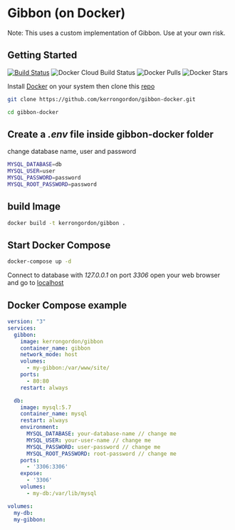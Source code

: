 # Gibbon (on Docker)

Note: This uses a custom implementation of Gibbon. Use at your own risk.

## Getting Started

[![Build Status](https://travis-ci.org/kerrongordon/gibbon-docker.svg?branch=master)](https://travis-ci.org/kerrongordon/gibbon-docker) ![Docker Cloud Build Status](https://img.shields.io/docker/cloud/build/kerrongordon/gibbon) ![Docker Pulls](https://img.shields.io/docker/pulls/kerrongordon/gibbon) ![Docker Stars](https://img.shields.io/docker/stars/kerrongordon/gibbon)

Install [Docker](https://docs.docker.com/install/) on your system then clone this [repo](https://github.com/kerrongordon/gibbon-docker.git)

``` bash
git clone https://github.com/kerrongordon/gibbon-docker.git

cd gibbon-docker
```

## Create a *.env* file inside gibbon-docker folder

change database name, user and password

``` bash
MYSQL_DATABASE=db
MYSQL_USER=user
MYSQL_PASSWORD=password
MYSQL_ROOT_PASSWORD=password
```

## build Image

``` bash
docker build -t kerrongordon/gibbon .
```

## Start Docker Compose

``` bash
docker-compose up -d
```

Connect to database with *127.0.0.1* on port *3306*
open your web browser and go to [localhost](http://localhost/)

## Docker Compose example

``` yml
version: "3"
services:
  gibbon:
    image: kerrongordon/gibbon
    container_name: gibbon
    network_mode: host
    volumes:
      - my-gibbon:/var/www/site/
    ports:
      - 80:80
    restart: always

  db:
    image: mysql:5.7
    container_name: mysql
    restart: always
    environment:
      MYSQL_DATABASE: your-database-name // change me
      MYSQL_USER: your-user-name // change me
      MYSQL_PASSWORD: user-password // change me
      MYSQL_ROOT_PASSWORD: root-password // change me
    ports:
      - '3306:3306'
    expose:
      - '3306'
    volumes:
      - my-db:/var/lib/mysql

volumes:
  my-db:
  my-gibbon:
```
